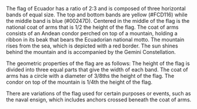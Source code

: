 The flag of Ecuador has a ratio of 2:3 and is composed of three horizontal bands of equal size. The top and bottom bands are yellow (#FCD116) while the middle band is blue (#00247D). Centered in the middle of the flag is the national coat of arms that is 1/2 the height of the flag. The coat of arms consists of an Andean condor perched on top of a mountain, holding a ribbon in its beak that bears the Ecuadorian national motto. The mountain rises from the sea, which is depicted with a red border. The sun shines behind the mountain and is accompanied by the Gemini Constellation.

The geometric properties of the flag are as follows: The height of the flag is divided into three equal parts that give the width of each band. The coat of arms has a circle with a diameter of 3/8ths the height of the flag. The condor on top of the mountain is 1/4th the height of the flag.

There are variations of the flag used for certain purposes or events, such as the naval ensign, which includes anchors crossed beneath the coat of arms.